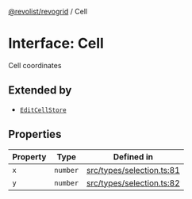[@revolist/revogrid](README.md) / Cell

# Interface: Cell

Cell coordinates

## Extended by

- [`EditCellStore`](Interface.EditCellStore.md)

## Properties

| Property | Type | Defined in |
| ------ | ------ | ------ |
| `x` | `number` | [src/types/selection.ts:81](https://github.com/revolist/revogrid/blob/a05de3c33a7ba2a618c9fb3780f2f2c0197bcd28/src/types/selection.ts#L81) |
| `y` | `number` | [src/types/selection.ts:82](https://github.com/revolist/revogrid/blob/a05de3c33a7ba2a618c9fb3780f2f2c0197bcd28/src/types/selection.ts#L82) |
